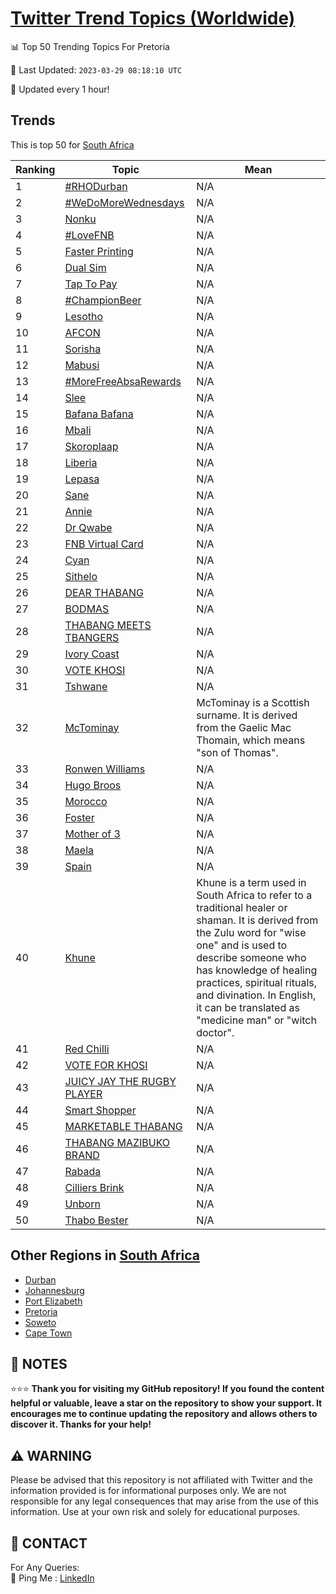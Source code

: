 [Twitter Trend Topics (Worldwide)](https://github.com/ErcinDedeoglu/Twitter-Trend-Topics)
==========


📊 Top 50 Trending Topics For Pretoria

📆 Last Updated: `2023-03-29 08:18:10 UTC`

🔧 Updated every 1 hour!


## Trends

This is top 50 for [South Africa](</South Africa>)

| Ranking | Topic | Mean |
| ------- | ------------ | ------------ |
| 1 | [#RHODurban](http://twitter.com/search?q=%23RHODurban) | N/A |
| 2 | [#WeDoMoreWednesdays](http://twitter.com/search?q=%23WeDoMoreWednesdays) | N/A |
| 3 | [Nonku](http://twitter.com/search?q=Nonku) | N/A |
| 4 | [#LoveFNB](http://twitter.com/search?q=%23LoveFNB) | N/A |
| 5 | [Faster Printing](http://twitter.com/search?q=Faster+Printing) | N/A |
| 6 | [Dual Sim](http://twitter.com/search?q=Dual+Sim) | N/A |
| 7 | [Tap To Pay](http://twitter.com/search?q=Tap+To+Pay) | N/A |
| 8 | [#ChampionBeer](http://twitter.com/search?q=%23ChampionBeer) | N/A |
| 9 | [Lesotho](http://twitter.com/search?q=Lesotho) | N/A |
| 10 | [AFCON](http://twitter.com/search?q=AFCON) | N/A |
| 11 | [Sorisha](http://twitter.com/search?q=Sorisha) | N/A |
| 12 | [Mabusi](http://twitter.com/search?q=Mabusi) | N/A |
| 13 | [#MoreFreeAbsaRewards](http://twitter.com/search?q=%23MoreFreeAbsaRewards) | N/A |
| 14 | [Slee](http://twitter.com/search?q=Slee) | N/A |
| 15 | [Bafana Bafana](http://twitter.com/search?q=Bafana+Bafana) | N/A |
| 16 | [Mbali](http://twitter.com/search?q=Mbali) | N/A |
| 17 | [Skoroplaap](http://twitter.com/search?q=Skoroplaap) | N/A |
| 18 | [Liberia](http://twitter.com/search?q=Liberia) | N/A |
| 19 | [Lepasa](http://twitter.com/search?q=Lepasa) | N/A |
| 20 | [Sane](http://twitter.com/search?q=Sane) | N/A |
| 21 | [Annie](http://twitter.com/search?q=Annie) | N/A |
| 22 | [Dr Qwabe](http://twitter.com/search?q=Dr+Qwabe) | N/A |
| 23 | [FNB Virtual Card](http://twitter.com/search?q=FNB+Virtual+Card) | N/A |
| 24 | [Cyan](http://twitter.com/search?q=Cyan) | N/A |
| 25 | [Sithelo](http://twitter.com/search?q=Sithelo) | N/A |
| 26 | [DEAR THABANG](http://twitter.com/search?q=DEAR+THABANG) | N/A |
| 27 | [BODMAS](http://twitter.com/search?q=BODMAS) | N/A |
| 28 | [THABANG MEETS TBANGERS](http://twitter.com/search?q=THABANG+MEETS+TBANGERS) | N/A |
| 29 | [Ivory Coast](http://twitter.com/search?q=Ivory+Coast) | N/A |
| 30 | [VOTE KHOSI](http://twitter.com/search?q=VOTE+KHOSI) | N/A |
| 31 | [Tshwane](http://twitter.com/search?q=Tshwane) | N/A |
| 32 | [McTominay](http://twitter.com/search?q=McTominay) | McTominay is a Scottish surname. It is derived from the Gaelic Mac Thomain, which means "son of Thomas". |
| 33 | [Ronwen Williams](http://twitter.com/search?q=Ronwen+Williams) | N/A |
| 34 | [Hugo Broos](http://twitter.com/search?q=Hugo+Broos) | N/A |
| 35 | [Morocco](http://twitter.com/search?q=Morocco) | N/A |
| 36 | [Foster](http://twitter.com/search?q=Foster) | N/A |
| 37 | [Mother of 3](http://twitter.com/search?q=Mother+of+3) | N/A |
| 38 | [Maela](http://twitter.com/search?q=Maela) | N/A |
| 39 | [Spain](http://twitter.com/search?q=Spain) | N/A |
| 40 | [Khune](http://twitter.com/search?q=Khune) | Khune is a term used in South Africa to refer to a traditional healer or shaman. It is derived from the Zulu word for "wise one" and is used to describe someone who has knowledge of healing practices, spiritual rituals, and divination. In English, it can be translated as "medicine man" or "witch doctor". |
| 41 | [Red Chilli](http://twitter.com/search?q=Red+Chilli) | N/A |
| 42 | [VOTE FOR KHOSI](http://twitter.com/search?q=VOTE+FOR+KHOSI) | N/A |
| 43 | [JUICY JAY THE RUGBY PLAYER](http://twitter.com/search?q=JUICY+JAY+THE+RUGBY+PLAYER) | N/A |
| 44 | [Smart Shopper](http://twitter.com/search?q=Smart+Shopper) | N/A |
| 45 | [MARKETABLE THABANG](http://twitter.com/search?q=MARKETABLE+THABANG) | N/A |
| 46 | [THABANG MAZIBUKO BRAND](http://twitter.com/search?q=THABANG+MAZIBUKO+BRAND) | N/A |
| 47 | [Rabada](http://twitter.com/search?q=Rabada) | N/A |
| 48 | [Cilliers Brink](http://twitter.com/search?q=Cilliers+Brink) | N/A |
| 49 | [Unborn](http://twitter.com/search?q=Unborn) | N/A |
| 50 | [Thabo Bester](http://twitter.com/search?q=Thabo+Bester) | N/A |



## Other Regions in [South Africa](</South Africa>)

* [Durban](</South Africa/Durban.md>)
* [Johannesburg](</South Africa/Johannesburg.md>)
* [Port Elizabeth](</South Africa/Port Elizabeth.md>)
* [Pretoria](</South Africa/Pretoria.md>)
* [Soweto](</South Africa/Soweto.md>)
* [Cape Town](</South Africa/Cape Town.md>)



## 📝 NOTES

⭐⭐⭐ **Thank you for visiting my GitHub repository! If you found the content helpful or valuable, leave a star on the repository to show your support. It encourages me to continue updating the repository and allows others to discover it. Thanks for your help!**


## ⚠️ WARNING

Please be advised that this repository is not affiliated with Twitter and the information provided is for informational purposes only. We are not responsible for any legal consequences that may arise from the use of this information. Use at your own risk and solely for educational purposes.


## 📨 CONTACT

 For Any Queries:  
            🏓 Ping Me : [LinkedIn](https://www.linkedin.com/in/ercindedeoglu/)
